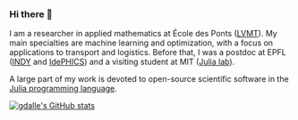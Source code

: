 ### Hi there 👋

I am a researcher in applied mathematics at École des Ponts ([LVMT](https://www.lvmt.fr/)). My main specialties are machine learning and optimization, with a focus on applications to transport and logistics. Before that, I was a postdoc at EPFL ([INDY](https://indy.epfl.ch/) and [IdePHICS](https://www.epfl.ch/labs/idephics/)) and a visiting student at MIT ([Julia lab](https://julia.mit.edu/)).

A large part of my work is devoted to open-source scientific software in the [Julia programming language](https://julialang.org/).

[![gdalle's GitHub stats](https://github-readme-stats.vercel.app/api?username=gdalle)](https://github.com/anuraghazra/github-readme-stats)
